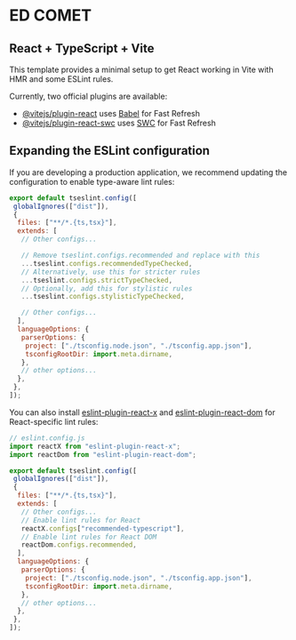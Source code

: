 # ED COMET

## React + TypeScript + Vite

This template provides a minimal setup to get React working in Vite with HMR and some ESLint rules.

Currently, two official plugins are available:

- [@vitejs/plugin-react](https://github.com/vitejs/vite-plugin-react/blob/main/packages/plugin-react) uses [Babel](https://babeljs.io/) for Fast Refresh
- [@vitejs/plugin-react-swc](https://github.com/vitejs/vite-plugin-react/blob/main/packages/plugin-react-swc) uses [SWC](https://swc.rs/) for Fast Refresh

## Expanding the ESLint configuration

If you are developing a production application, we recommend updating the configuration to enable type-aware lint rules:

```js
export default tseslint.config([
 globalIgnores(["dist"]),
 {
  files: ["**/*.{ts,tsx}"],
  extends: [
   // Other configs...

   // Remove tseslint.configs.recommended and replace with this
   ...tseslint.configs.recommendedTypeChecked,
   // Alternatively, use this for stricter rules
   ...tseslint.configs.strictTypeChecked,
   // Optionally, add this for stylistic rules
   ...tseslint.configs.stylisticTypeChecked,

   // Other configs...
  ],
  languageOptions: {
   parserOptions: {
    project: ["./tsconfig.node.json", "./tsconfig.app.json"],
    tsconfigRootDir: import.meta.dirname,
   },
   // other options...
  },
 },
]);
```

You can also install [eslint-plugin-react-x](https://github.com/Rel1cx/eslint-react/tree/main/packages/plugins/eslint-plugin-react-x) and [eslint-plugin-react-dom](https://github.com/Rel1cx/eslint-react/tree/main/packages/plugins/eslint-plugin-react-dom) for React-specific lint rules:

```js
// eslint.config.js
import reactX from "eslint-plugin-react-x";
import reactDom from "eslint-plugin-react-dom";

export default tseslint.config([
 globalIgnores(["dist"]),
 {
  files: ["**/*.{ts,tsx}"],
  extends: [
   // Other configs...
   // Enable lint rules for React
   reactX.configs["recommended-typescript"],
   // Enable lint rules for React DOM
   reactDom.configs.recommended,
  ],
  languageOptions: {
   parserOptions: {
    project: ["./tsconfig.node.json", "./tsconfig.app.json"],
    tsconfigRootDir: import.meta.dirname,
   },
   // other options...
  },
 },
]);
```
